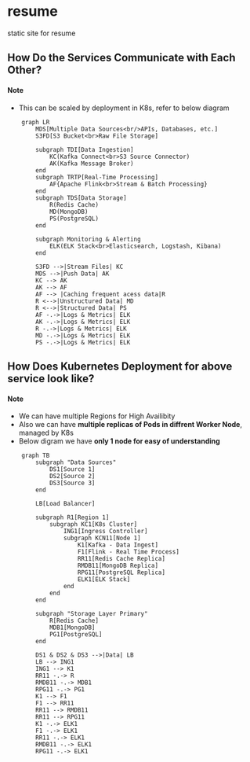 # resume
static site for resume

## How Do the Services Communicate with Each Other?
#### Note
- This can be scaled by deployment in K8s, refer to below diagram
```mermaid
    graph LR
        MDS[Multiple Data Sources<br/>APIs, Databases, etc.]
        S3FD[S3 Bucket<br>Raw File Storage]

        subgraph TDI[Data Ingestion]
            KC(Kafka Connect<br>S3 Source Connector)
            AK(Kafka Message Broker)
        end
        subgraph TRTP[Real-Time Processing]
            AF{Apache Flink<br>Stream & Batch Processing}
        end
        subgraph TDS[Data Storage]
            R(Redis Cache)
            MD(MongoDB)
            PS(PostgreSQL)
        end

        subgraph Monitoring & Alerting
            ELK(ELK Stack<br>Elasticsearch, Logstash, Kibana)
        end

        S3FD -->|Stream Files| KC
        MDS -->|Push Data| AK
        KC --> AK
        AK --> AF
        AF --> |Caching frequent acess data|R
        R <-->|Unstructured Data| MD
        R <-->|Structured Data| PS
        AF -.->|Logs & Metrics| ELK
        AK -.->|Logs & Metrics| ELK
        R -.->|Logs & Metrics| ELK
        MD -.->|Logs & Metrics| ELK
        PS -.->|Logs & Metrics| ELK
```
## How Does Kubernetes Deployment for above service look like?
#### Note
- We can have multiple Regions for High Availibity
- Also we can have **multiple replicas of Pods in diffrent Worker Node**, managed by K8s
- Below digram we have **only 1 node for easy of understanding**
```mermaid
    graph TB
        subgraph "Data Sources"
            DS1[Source 1]
            DS2[Source 2]
            DS3[Source 3]
        end
        
        LB[Load Balancer]

        subgraph R1[Region 1]
            subgraph KC1[K8s Cluster]
                ING1[Ingress Controller]
                subgraph KCN11[Node 1]
                    K1[Kafka - Data Ingest]
                    F1[Flink - Real Time Process]
                    RR11[Redis Cache Replica]
                    RMDB11[MongoDB Replica]
                    RPG11[PostgreSQL Replica]
                    ELK1[ELK Stack]
                end
            end
        end

        subgraph "Storage Layer Primary"
            R[Redis Cache]
            MDB1[MongoDB]
            PG1[PostgreSQL]
        end

        DS1 & DS2 & DS3 -->|Data| LB
        LB --> ING1
        ING1 --> K1
        RR11 -.-> R
        RMDB11 -.-> MDB1
        RPG11 -.-> PG1
        K1 --> F1
        F1 --> RR11
        RR11 --> RMDB11
        RR11 --> RPG11
        K1 -.-> ELK1
        F1 -.-> ELK1
        RR11 -.-> ELK1
        RMDB11 -.-> ELK1
        RPG11 -.-> ELK1
```
